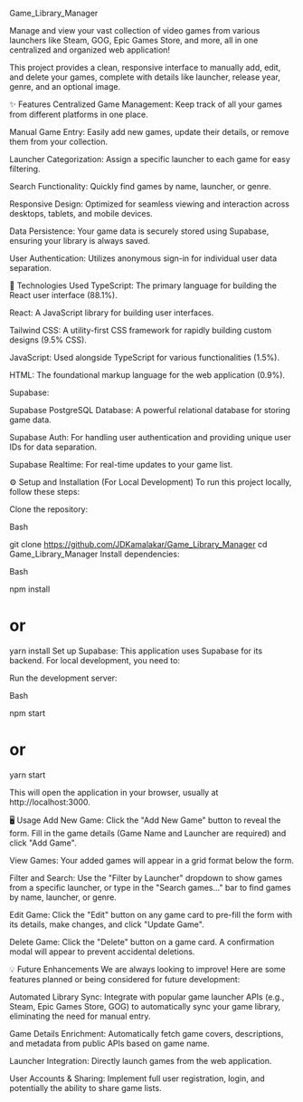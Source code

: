 Game_Library_Manager

Manage and view your vast collection of video games from various launchers like Steam, GOG, Epic Games Store, and more, all in one centralized and organized web application!

This project provides a clean, responsive interface to manually add, edit, and delete your games, complete with details like launcher, release year, genre, and an optional image.

✨ Features
Centralized Game Management: Keep track of all your games from different platforms in one place.

Manual Game Entry: Easily add new games, update their details, or remove them from your collection.

Launcher Categorization: Assign a specific launcher to each game for easy filtering.

Search Functionality: Quickly find games by name, launcher, or genre.

Responsive Design: Optimized for seamless viewing and interaction across desktops, tablets, and mobile devices.

Data Persistence: Your game data is securely stored using Supabase, ensuring your library is always saved.

User Authentication: Utilizes anonymous sign-in for individual user data separation.

🚀 Technologies Used
TypeScript: The primary language for building the React user interface (88.1%).

React: A JavaScript library for building user interfaces.

Tailwind CSS: A utility-first CSS framework for rapidly building custom designs (9.5% CSS).

JavaScript: Used alongside TypeScript for various functionalities (1.5%).

HTML: The foundational markup language for the web application (0.9%).

Supabase:

Supabase PostgreSQL Database: A powerful relational database for storing game data.

Supabase Auth: For handling user authentication and providing unique user IDs for data separation.

Supabase Realtime: For real-time updates to your game list.

⚙️ Setup and Installation (For Local Development)
To run this project locally, follow these steps:

Clone the repository:

Bash

git clone https://github.com/JDKamalakar/Game_Library_Manager
cd Game_Library_Manager
Install dependencies:

Bash

npm install
# or
yarn install
Set up Supabase:
This application uses Supabase for its backend. For local development, you need to:

Run the development server:

Bash

npm start
# or
yarn start

This will open the application in your browser, usually at http://localhost:3000.

🖥️ Usage
Add New Game: Click the "Add New Game" button to reveal the form. Fill in the game details (Game Name and Launcher are required) and click "Add Game".

View Games: Your added games will appear in a grid format below the form.

Filter and Search: Use the "Filter by Launcher" dropdown to show games from a specific launcher, or type in the "Search games..." bar to find games by name, launcher, or genre.

Edit Game: Click the "Edit" button on any game card to pre-fill the form with its details, make changes, and click "Update Game".

Delete Game: Click the "Delete" button on a game card. A confirmation modal will appear to prevent accidental deletions.

💡 Future Enhancements
We are always looking to improve! Here are some features planned or being considered for future development:

Automated Library Sync: Integrate with popular game launcher APIs (e.g., Steam, Epic Games Store, GOG) to automatically sync your game library, eliminating the need for manual entry.

Game Details Enrichment: Automatically fetch game covers, descriptions, and metadata from public APIs based on game name.

Launcher Integration: Directly launch games from the web application.

User Accounts & Sharing: Implement full user registration, login, and potentially the ability to share game lists.
